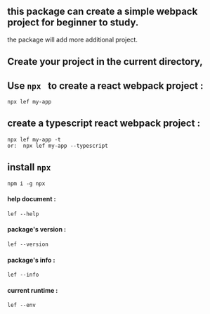 ## this package can create a simple webpack project for beginner to study.

the package will add more additional project.

## **Create your project in the current directory**,

## Use  `npx `   to create a react webpack project :

```
npx lef my-app
```

## create a typescript react webpack project :

```
npx lef my-app -t 
or:  npx lef my-app --typescript
```

## install  `npx`

```
npm i -g npx
```

#### help document :

```
lef --help
```

#### package's version :

```
lef --version
```

#### package's info :

```
lef --info
```

#### current runtime :

```
lef --env
```
